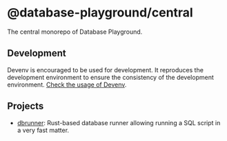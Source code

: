 # @database-playground/central

The central monorepo of Database Playground.

## Development

Devenv is encouraged to be used for development. It reproduces the development environment to ensure the consistency of the development environment. [Check the usage of Devenv](https://devenv.sh).

## Projects

* [dbrunner](./dbrunner): Rust-based database runner allowing running a SQL script in a very fast matter.
